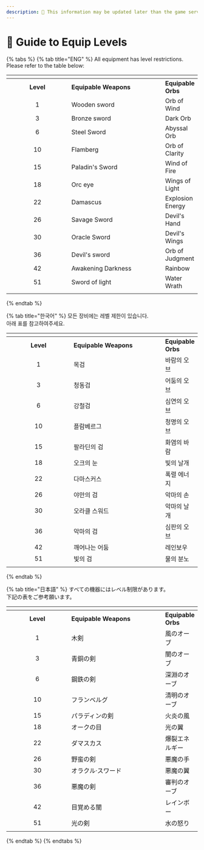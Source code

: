 ```yaml
---
description: 🛑 This information may be updated later than the game server data.
---
```


# 🏹 Guide to Equip Levels

{% tabs %}
{% tab title="ENG" %}
All equipment has level restrictions. \
Please refer to the table below:

<table data-header-hidden><thead><tr><th width="157" align="center"></th><th width="244"></th><th></th></tr></thead><tbody><tr><td align="center"><strong>Level</strong></td><td><strong>Equipable Weapons</strong></td><td><strong>Equipable Orbs</strong></td></tr><tr><td align="center">1</td><td>Wooden sword </td><td>Orb of Wind</td></tr><tr><td align="center">3</td><td>Bronze sword </td><td>Dark Orb</td></tr><tr><td align="center">6</td><td>Steel Sword </td><td>Abyssal Orb</td></tr><tr><td align="center">10</td><td>Flamberg </td><td>Orb of Clarity</td></tr><tr><td align="center">15</td><td>Paladin's Sword </td><td>Wind of Fire</td></tr><tr><td align="center">18</td><td>Orc eye</td><td>Wings of Light</td></tr><tr><td align="center">22</td><td>Damascus </td><td>Explosion Energy</td></tr><tr><td align="center">26</td><td>Savage Sword </td><td>Devil's Hand</td></tr><tr><td align="center">30</td><td>Oracle Sword </td><td>Devil's Wings</td></tr><tr><td align="center">36</td><td>Devil's sword </td><td>Orb of Judgment</td></tr><tr><td align="center">42</td><td>Awakening Darkness </td><td>Rainbow</td></tr><tr><td align="center">51</td><td>Sword of light </td><td>Water Wrath</td></tr><tr><td align="center"></td><td></td><td></td></tr></tbody></table>
{% endtab %}

{% tab title="한국어" %}
모든 장비에는 레벨 제한이 있습니다. \
아래 표를 참고하여주세요.

<table data-header-hidden><thead><tr><th width="157" align="center"></th><th width="230"></th><th></th></tr></thead><tbody><tr><td align="center"><strong>Level</strong></td><td><strong>Equipable Weapons</strong></td><td><strong>Equipable Orbs</strong></td></tr><tr><td align="center">1</td><td>목검 </td><td>바람의 오브</td></tr><tr><td align="center">3</td><td>청동검</td><td>어둠의 오브</td></tr><tr><td align="center">6</td><td>강철검 </td><td>심연의 오브</td></tr><tr><td align="center">10</td><td>플람베르그 </td><td>청명의 오브</td></tr><tr><td align="center">15</td><td>팔라딘의 검 </td><td>화염의 바람</td></tr><tr><td align="center">18</td><td>오크의 눈 </td><td>빛의 날개</td></tr><tr><td align="center">22</td><td>다마스커스 </td><td>폭렬 에너지</td></tr><tr><td align="center">26</td><td>야만의 검 </td><td>악마의 손</td></tr><tr><td align="center">30</td><td>오라클 스워드</td><td>악마의 날개</td></tr><tr><td align="center">36</td><td>악마의 검 </td><td>심판의 오브</td></tr><tr><td align="center">42</td><td>깨어나는 어둠 </td><td>레인보우</td></tr><tr><td align="center">51</td><td>빛의 검 </td><td>물의 분노</td></tr><tr><td align="center"></td><td></td><td></td></tr></tbody></table>
{% endtab %}

{% tab title="日本語" %}
すべての機器にはレベル制限があります。 \
下記の表をご参考願います。

<table data-header-hidden><thead><tr><th width="157" align="center"></th><th width="245"></th><th></th></tr></thead><tbody><tr><td align="center"><strong>Level</strong></td><td><strong>Equipable Weapons</strong></td><td><strong>Equipable Orbs</strong></td></tr><tr><td align="center">1</td><td>木剣</td><td>風のオーブ</td></tr><tr><td align="center">3</td><td>青銅の剣 </td><td>闇のオーブ</td></tr><tr><td align="center">6</td><td>鋼鉄の剣 </td><td>深淵のオーブ</td></tr><tr><td align="center">10</td><td>フランベルグ</td><td>清明のオーブ</td></tr><tr><td align="center">15</td><td>パラディンの剣</td><td>火炎の風</td></tr><tr><td align="center">18</td><td>オークの目 </td><td>光の翼</td></tr><tr><td align="center">22</td><td>ダマスカス </td><td>爆裂エネルギー</td></tr><tr><td align="center">26</td><td>野蛮の剣 </td><td> 悪魔の手</td></tr><tr><td align="center">30</td><td>オラクル·スワード </td><td>悪魔の翼</td></tr><tr><td align="center">36</td><td>悪魔の剣 </td><td>審判のオーブ</td></tr><tr><td align="center">42</td><td>目覚める闇 </td><td>レインボー</td></tr><tr><td align="center">51</td><td>光の剣 </td><td>水の怒り</td></tr><tr><td align="center"></td><td></td><td></td></tr></tbody></table>
{% endtab %}
{% endtabs %}
